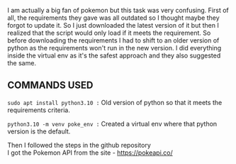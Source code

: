 I am actually a big fan of pokemon but this task was very confusing.
First of all, the requirements they gave was all outdated so I thought maybe they forgot to update it.
So I just downloaded the latest version of it but then I realized that the script would only load if it meets the requirement.
So before downloading the requirements I had to shift to an older version of python as the requirements won't run in the new version.
I did everything inside the virtual env as it's the safest approach and they also suggested the same.


## COMMANDS USED

``sudo apt install python3.10 :``  Old version of python so that it meets the requirements criteria.

``python3.10 -m venv poke_env :`` Created a virtual env where that python version is the default.

Then I followed the steps in the github repository
<br>
I got the Pokemon API from the site  - https://pokeapi.co/